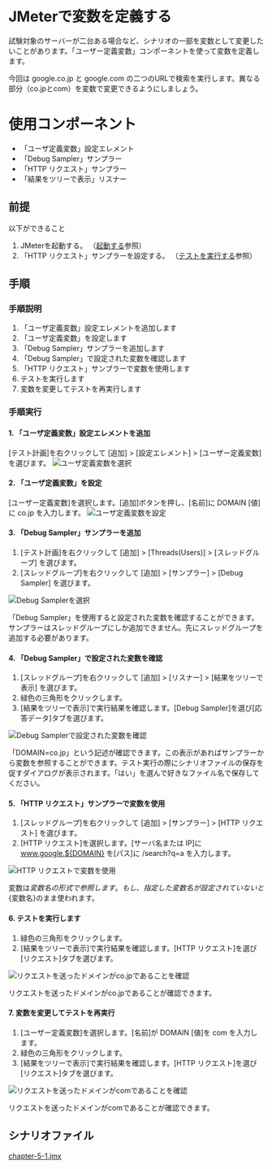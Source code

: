# JMeterで変数を定義する

試験対象のサーバーが二台ある場合など、シナリオの一部を変数として変更したいことがあります。「ユーザー定義変数」コンポーネントを使って変数を定義します。

今回は google.co.jp と google.com の二つのURLで検索を実行します。異なる部分（co.jpとcom）を変数で変更できるようにしましょう。

# 使用コンポーネント

+ 「ユーザ定義変数」設定エレメント
+ 「Debug Sampler」サンプラー
+ 「HTTP リクエスト」サンプラー
+ 「結果をツリーで表示」リスナー

## 前提
以下ができること

1. JMeterを起動する。
（[起動する](1.start.md "起動する")参照）
2. 「HTTP リクエスト」サンプラーを設定する。
（[テストを実行する](2.run.md "テストを実行する")参照）

## 手順
### 手順説明

1. 「ユーザ定義変数」設定エレメントを追加します
2. 「ユーザ定義変数」を設定します
3. 「Debug Sampler」サンプラーを追加します
4. 「Debug Sampler」で設定された変数を確認します
5. 「HTTP リクエスト」サンプラーで変数を使用します
6. テストを実行します
7. 変数を変更してテストを再実行します

### 手順実行
#### 1. 「ユーザ定義変数」設定エレメントを追加
[テスト計画]を右クリックして [追加] > [設定エレメント] > [ユーザー定義変数] を選びます。
![ユーザ定義変数を選択](images/chapter-5-1.png)

#### 2. 「ユーザ定義変数」を設定
[ユーザー定義変数]を選択します。[追加]ボタンを押し、[名前]に DOMAIN [値]に co.jp を入力します。
![ユーザ定義変数を設定](images/chapter-5-2.png)

#### 3. 「Debug Sampler」サンプラーを追加

1. [テスト計画]を右クリックして [追加] > [Threads(Users)] > [スレッドグループ] を選びます。
2. [スレッドグループ]を右クリックして [追加] > [サンプラー] > [Debug Sampler] を選びます。

![Debug Samplerを選択](images/chapter-5-3.png)

「Debug Sampler」を使用すると設定された変数を確認することができます。サンプラーはスレッドグループにしか追加できません。先にスレッドグループを追加する必要があります。

#### 4. 「Debug Sampler」で設定された変数を確認

1. [スレッドグループ]を右クリックして [追加] > [リスナー] > [結果をツリーで表示] を選びます。
2. 緑色の三角形をクリックします。
3. [結果をツリーで表示]で実行結果を確認します。[Debug Sampler]を選び[応答データ]タブを選びます。

![Debug Samplerで設定された変数を確認](images/chapter-5-4.png)

「DOMAIN=co.jp」という記述が確認できます。この表示があればサンプラーから変数を参照することができます。テスト実行の際にシナリオファイルの保存を促すダイアログが表示されます。「はい」を選んで好きなファイル名で保存してください。

#### 5. 「HTTP リクエスト」サンプラーで変数を使用

1. [スレッドグループ]を右クリックして [追加] > [サンプラー] > [HTTP リクエスト] を選びます。
2. [HTTP リクエスト]を選択します。[サーバ名または IP]に www.google.${DOMAIN} を[パス]に /search?q=a を入力します。

![HTTP リクエストで変数を使用](images/chapter-5-5.png)

変数は${変数名}の形式で参照します。もし、指定した変数名が設定されていないと${変数名}のまま使われます。

#### 6. テストを実行します

1. 緑色の三角形をクリックします。
2. [結果をツリーで表示]で実行結果を確認します。[HTTP リクエスト]を選び[リクエスト]タブを選びます。

![リクエストを送ったドメインがco.jpであることを確認](images/chapter-5-6.png)

リクエストを送ったドメインがco.jpであることが確認できます。

#### 7. 変数を変更してテストを再実行

1. [ユーザー定義変数]を選択します。[名前]が DOMAIN [値]を com を入力します。
2. 緑色の三角形をクリックします。
3. [結果をツリーで表示]で実行結果を確認します。[HTTP リクエスト]を選び[リクエスト]タブを選びます。

![リクエストを送ったドメインがcomであることを確認](images/chapter-5-7.png)

リクエストを送ったドメインがcomであることが確認できます。

## シナリオファイル
[chapter-5-1.jmx](scenarios/chapter-5-1.jmx)